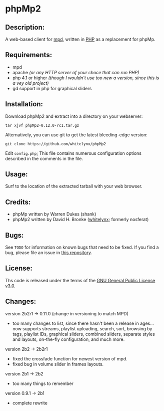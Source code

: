 phpMp2
======

Description:
------------
A web-based client for [mpd](http://www.musicpd.org), written in
[PHP](http://www.php.net) as a replacement for phpMp.

Requirements:
-------------
- mpd
- apache _(or any HTTP server of your choce that can run PHP)_
- php 4.1 or higher _(though I wouldn't use too new a version, since this is a vey old project)_
- gd support in php for graphical sliders

Installation:
-------------
Download phpMp2 and extract into a directory on your webserver:

    tar xjvf phpMp2-0.12.0-rc1.tar.gz

Alternatively, you can use git to get the latest bleeding-edge version:

    git clone https://github.com/whitelynx/phpMp2

Edit `config.php`; This file contains numerous configuration options described
in the comments in the file.

Usage:
------
Surf to the location of the extracted tarball with your web browser.

Credits:
--------
- phpMp written by Warren Dukes (shank)
- phpMp2 written by David H. Bronke ([whitelynx](https://github.com/whitelynx); formerly nosferat)

Bugs:
-----
See `TODO` for information on known bugs that need to be fixed.
If you find a bug, please file an issue in
[this repository](https://github.com/whitelynx/phpMp2).

License:
--------
Ths code is released under the terms of the
[GNU General Public License v3.0](COPYING).

Changes:
--------
version 2b2r1 -> 0.11.0 (change in versioning to match MPD)
- too many changes to list, since there hasn't been a release in ages... now
  supports streams, playlist uploading, search, sort, browsing by tags, playlist
  IDs, graphical sliders, combined sliders, separate styles and layouts,
  on-the-fly configuration, and much more.

version 2b2 -> 2b2r1
- fixed the crossfade function for newest version of mpd.
- fixed bug in volume slider in frames layouts.

version 2b1 -> 2b2
- too many things to remember

version 0.9.1 -> 2b1
- complete rewrite

